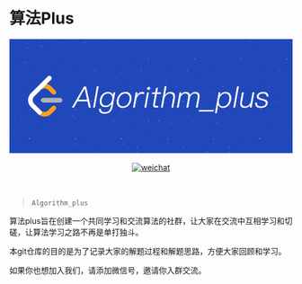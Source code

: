 
# 算法Plus

<div align="center">  

<img src="https://raw.githubusercontent.com/JackLee-pro/algorithm_plus/master/pictures/algorithm_plus.png" width=""/> 
<br/>

[![weichat](https://img.shields.io/badge/weichat-s419505080s-green)](https://raw.githubusercontent.com/JackLee-pro/algorithm_plus/master/pictures/qr_code.jpg)

</div><br>


> `Algorithm_plus`

算法plus旨在创建一个共同学习和交流算法的社群，让大家在交流中互相学习和切磋，让算法学习之路不再是单打独斗。

本git仓库的目的是为了记录大家的解题过程和解题思路，方便大家回顾和学习。

如果你也想加入我们，请添加微信号，邀请你入群交流。









